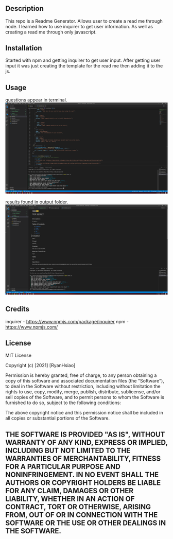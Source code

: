 # <Read-Me-Generator>
## Description
This repo is a Readme Generator. Allows user to create a read me through node. I learned how to use inquirer to get user information. As well as creating a read me through only javascript.

## Installation
Started with npm and getting inquirer to get user input. After getting user input it was just creating the template for the read me then adding it to the js.
## Usage
questions appear in terminal.
![questions](./images/questions.png)

results found in output folder.
![results](./images/results.png)

## Credits
inquirer - https://www.npmjs.com/package/inquirer
npm - https://www.npmjs.com/
## License
MIT License

Copyright (c) [2021] [RyanHsiao]

Permission is hereby granted, free of charge, to any person obtaining a copy
of this software and associated documentation files (the "Software"), to deal
in the Software without restriction, including without limitation the rights
to use, copy, modify, merge, publish, distribute, sublicense, and/or sell
copies of the Software, and to permit persons to whom the Software is
furnished to do so, subject to the following conditions:

The above copyright notice and this permission notice shall be included in all
copies or substantial portions of the Software.

THE SOFTWARE IS PROVIDED "AS IS", WITHOUT WARRANTY OF ANY KIND, EXPRESS OR
IMPLIED, INCLUDING BUT NOT LIMITED TO THE WARRANTIES OF MERCHANTABILITY,
FITNESS FOR A PARTICULAR PURPOSE AND NONINFRINGEMENT. IN NO EVENT SHALL THE
AUTHORS OR COPYRIGHT HOLDERS BE LIABLE FOR ANY CLAIM, DAMAGES OR OTHER
LIABILITY, WHETHER IN AN ACTION OF CONTRACT, TORT OR OTHERWISE, ARISING FROM,
OUT OF OR IN CONNECTION WITH THE SOFTWARE OR THE USE OR OTHER DEALINGS IN THE
SOFTWARE.
---